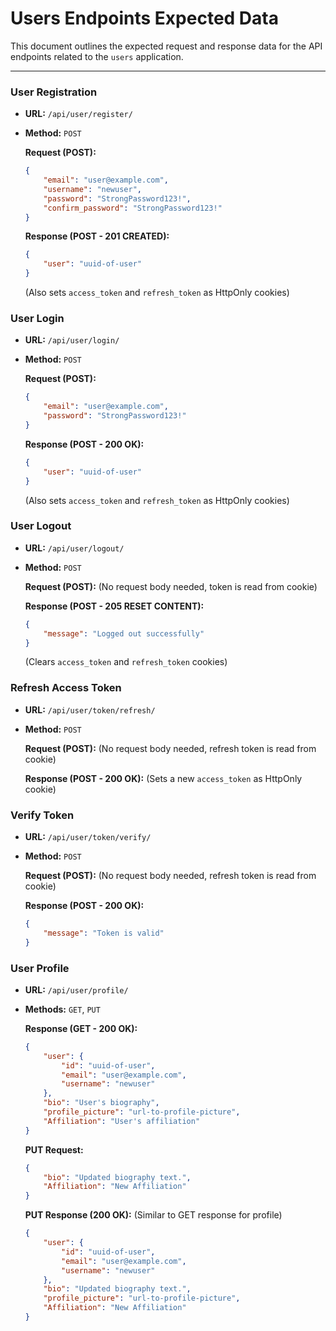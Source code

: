 # Users Endpoints Expected Data

This document outlines the expected request and response data for the API endpoints related to the `users` application.

---

### User Registration

*   **URL:** `/api/user/register/`
*   **Method:** `POST`

    **Request (POST):**
    ```json
    {
        "email": "user@example.com",
        "username": "newuser",
        "password": "StrongPassword123!",
        "confirm_password": "StrongPassword123!"
    }
    ```

    **Response (POST - 201 CREATED):**
    ```json
    {
        "user": "uuid-of-user"
    }
    ```
    (Also sets `access_token` and `refresh_token` as HttpOnly cookies)

### User Login

*   **URL:** `/api/user/login/`
*   **Method:** `POST`

    **Request (POST):**
    ```json
    {
        "email": "user@example.com",
        "password": "StrongPassword123!"
    }
    ```

    **Response (POST - 200 OK):**
    ```json
    {
        "user": "uuid-of-user"
    }
    ```
    (Also sets `access_token` and `refresh_token` as HttpOnly cookies)

### User Logout

*   **URL:** `/api/user/logout/`
*   **Method:** `POST`

    **Request (POST):** (No request body needed, token is read from cookie)

    **Response (POST - 205 RESET CONTENT):**
    ```json
    {
        "message": "Logged out successfully"
    }
    ```
    (Clears `access_token` and `refresh_token` cookies)

### Refresh Access Token

*   **URL:** `/api/user/token/refresh/`
*   **Method:** `POST`

    **Request (POST):** (No request body needed, refresh token is read from cookie)

    **Response (POST - 200 OK):**
    (Sets a new `access_token` as HttpOnly cookie)

### Verify Token

*   **URL:** `/api/user/token/verify/`
*   **Method:** `POST`

    **Request (POST):** (No request body needed, refresh token is read from cookie)

    **Response (POST - 200 OK):**
    ```json
    {
        "message": "Token is valid"
    }
    ```

### User Profile

*   **URL:** `/api/user/profile/`
*   **Methods:** `GET`, `PUT`

    **Response (GET - 200 OK):**
    ```json
    {
        "user": {
            "id": "uuid-of-user",
            "email": "user@example.com",
            "username": "newuser"
        },
        "bio": "User's biography",
        "profile_picture": "url-to-profile-picture",
        "Affiliation": "User's affiliation"
    }
    ```

    **PUT Request:**
    ```json
    {
        "bio": "Updated biography text.",
        "Affiliation": "New Affiliation"
    }
    ```

    **PUT Response (200 OK):** (Similar to GET response for profile)
    ```json
    {
        "user": {
            "id": "uuid-of-user",
            "email": "user@example.com",
            "username": "newuser"
        },
        "bio": "Updated biography text.",
        "profile_picture": "url-to-profile-picture",
        "Affiliation": "New Affiliation"
    }
